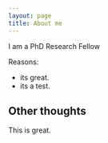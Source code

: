 ```yaml
---
layout: page
title: About me
---
```


I am a PhD Research Fellow

Reasons:
- its great.
- its a test.

## Other thoughts

This is great.
